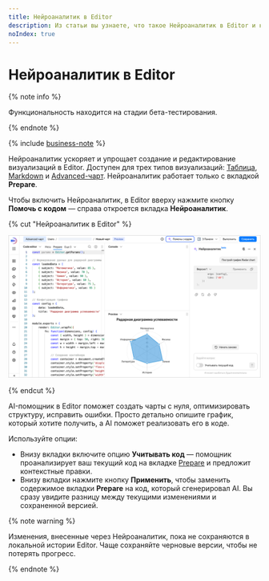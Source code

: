 ```yaml
---
title: Нейроаналитик в Editor
description: Из статьи вы узнаете, что такое Нейроаналитик в Editor и как его использовать.
noIndex: true
---
```


# Нейроаналитик в Editor

{% note info %}

Функциональность находится на стадии бета-тестирования.

{% endnote %}


{% include [business-note](../../../_includes/datalens/datalens-functionality-available-business-note.md) %}


Нейроаналитик ускоряет и упрощает создание и редактирование визуализаций в Editor. Доступен для трех типов визуализаций: [Таблица](./widgets/table.md), [Markdown](./widgets/markdown.md) и [Advanced-чарт](./widgets/advanced.md). Нейроаналитик работает только с вкладкой **Prepare**.

Чтобы включить Нейроаналитик, в Editor вверху нажмите кнопку **Помочь с кодом** — справа откроется вкладка **Нейроаналитик**.

{% cut "Нейроаналитик в Editor" %}

![image](../../../_assets/datalens/release-notes/ai-helper.png)

{% endcut %}

AI-помощник в Editor поможет создать чарты с нуля, оптимизировать структуру, исправить ошибки. Просто детально опишите график, который хотите получить, а AI поможет реализовать его в коде.

Используйте опции:

* Внизу вкладки включите опцию **Учитывать код** — помощник проанализирует ваш текущий код на вкладке [Prepare](./tabs.md#prepare) и предложит контекстные правки.
* Внизу вкладки нажмите кнопку **Применить**, чтобы заменить содержимое вкладки **Prepare** на код, который сгенерировал AI. Вы сразу увидите разницу между текущими изменениями и сохраненной версией.

{% note warning %}

Изменения, внесенные через Нейроаналитик, пока не сохраняются в локальной истории Editor. Чаще сохраняйте черновые версии, чтобы не потерять прогресс.

{% endnote %}